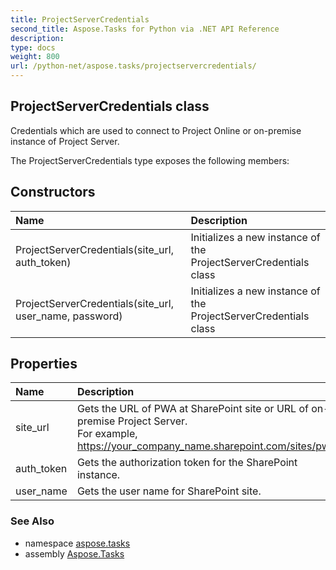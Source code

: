 ```yaml
---
title: ProjectServerCredentials
second_title: Aspose.Tasks for Python via .NET API Reference
description: 
type: docs
weight: 800
url: /python-net/aspose.tasks/projectservercredentials/
---
```


## ProjectServerCredentials class

Credentials which are used to connect to Project Online or on-premise instance of Project Server.

The ProjectServerCredentials type exposes the following members:
## Constructors
| Name | Description |
| :- | :- |
|ProjectServerCredentials(site_url, auth_token)|Initializes a new instance of the ProjectServerCredentials class|
|ProjectServerCredentials(site_url, user_name, password)|Initializes a new instance of the ProjectServerCredentials class|
## Properties
| Name | Description |
| :- | :- |
|site_url|Gets the URL of PWA at SharePoint site or URL of on-premise Project Server.<br/>            For example, https://your_company_name.sharepoint.com/sites/pwa";|
|auth_token|Gets the authorization token for the SharePoint instance.|
|user_name|Gets the user name for SharePoint site.|

### See Also

* namespace [aspose.tasks](/tasks/python-net/aspose.tasks/)
* assembly [Aspose.Tasks](/tasks/python-net/)

